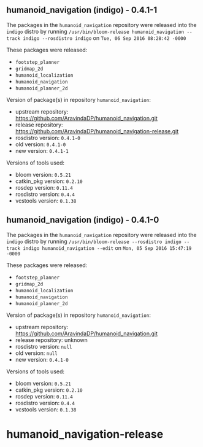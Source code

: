 ## humanoid_navigation (indigo) - 0.4.1-1

The packages in the `humanoid_navigation` repository were released into the `indigo` distro by running `/usr/bin/bloom-release humanoid_navigation --track indigo --rosdistro indigo` on `Tue, 06 Sep 2016 08:28:42 -0000`

These packages were released:
- `footstep_planner`
- `gridmap_2d`
- `humanoid_localization`
- `humanoid_navigation`
- `humanoid_planner_2d`

Version of package(s) in repository `humanoid_navigation`:

- upstream repository: https://github.com/AravindaDP/humanoid_navigation.git
- release repository: https://github.com/AravindaDP/humanoid_navigation-release.git
- rosdistro version: `0.4.1-0`
- old version: `0.4.1-0`
- new version: `0.4.1-1`

Versions of tools used:

- bloom version: `0.5.21`
- catkin_pkg version: `0.2.10`
- rosdep version: `0.11.4`
- rosdistro version: `0.4.4`
- vcstools version: `0.1.38`


## humanoid_navigation (indigo) - 0.4.1-0

The packages in the `humanoid_navigation` repository were released into the `indigo` distro by running `/usr/bin/bloom-release --rosdistro indigo --track indigo humanoid_navigation --edit` on `Mon, 05 Sep 2016 15:47:19 -0000`

These packages were released:
- `footstep_planner`
- `gridmap_2d`
- `humanoid_localization`
- `humanoid_navigation`
- `humanoid_planner_2d`

Version of package(s) in repository `humanoid_navigation`:

- upstream repository: https://github.com/AravindaDP/humanoid_navigation.git
- release repository: unknown
- rosdistro version: `null`
- old version: `null`
- new version: `0.4.1-0`

Versions of tools used:

- bloom version: `0.5.21`
- catkin_pkg version: `0.2.10`
- rosdep version: `0.11.4`
- rosdistro version: `0.4.4`
- vcstools version: `0.1.38`


# humanoid_navigation-release